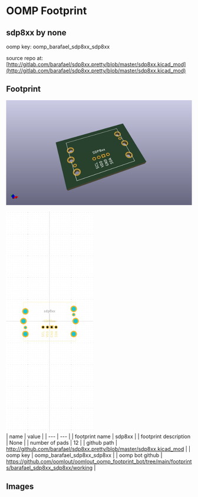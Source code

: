 # OOMP Footprint  
## sdp8xx  by none  
  
oomp key: oomp_barafael_sdp8xx_sdp8xx  
  
source repo at: [http://gitlab.com/barafael/sdp8xx.pretty/blob/master/sdp8xx.kicad_mod](http://gitlab.com/barafael/sdp8xx.pretty/blob/master/sdp8xx.kicad_mod)  
## Footprint  
  
[![working_kicad_pcb_3d.png](working_kicad_pcb_3d_600.png)](working_kicad_pcb_3d.png)  
  
[![working.png](working_600.png)](working.png)  
| name | value | 
| --- | --- | 
| footprint name | sdp8xx | 
| footprint description | None | 
| number of pads | 12 | 
| github path | http://github.com/barafael/sdp8xx.pretty/blob/master/sdp8xx.kicad_mod | 
| oomp key | oomp_barafael_sdp8xx_sdp8xx | 
| oomp bot github | https://github.com/oomlout/oomlout_oomp_footprint_bot/tree/main/footprints/barafael_sdp8xx_sdp8xx/working | 
## Images  

